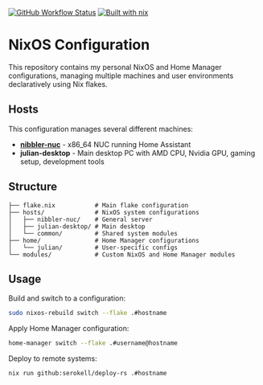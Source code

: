 [![GitHub Workflow Status](https://img.shields.io/github/actions/workflow/status/jpinz/nix-config/build.yml?branch=main&style=for-the-badge)](https://github.com/jpinz/nix-config/actions/workflows/build.yml?query=branch%3Amain)
[![Built with nix](https://img.shields.io/static/v1?logo=nixos&logoColor=white&label=&message=Built%20with%20Nix&color=41439a&style=for-the-badge)](https://builtwithnix.org/)

# NixOS Configuration

This repository contains my personal NixOS and Home Manager configurations, managing multiple machines and user environments declaratively using Nix flakes.

## Hosts

This configuration manages several different machines:

- [**nibbler-nuc**](./hosts/nibbler-nuc/README.md) - x86_64 NUC running Home Assistant
- **julian-desktop** - Main desktop PC with AMD CPU, Nvidia GPU, gaming setup, development tools

## Structure

```
├── flake.nix           # Main flake configuration
├── hosts/              # NixOS system configurations
│   ├── nibbler-nuc/    # General server
│   ├── julian-desktop/ # Main desktop
│   └── common/         # Shared system modules
├── home/               # Home Manager configurations
│   └── julian/         # User-specific configs
└── modules/            # Custom NixOS and Home Manager modules
```

## Usage

Build and switch to a configuration:

```bash
sudo nixos-rebuild switch --flake .#hostname
```

Apply Home Manager configuration:

```bash
home-manager switch --flake .#username@hostname
```

Deploy to remote systems:

```bash
nix run github:serokell/deploy-rs .#hostname
```
